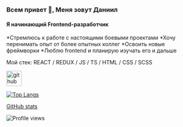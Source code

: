 ### Всем привет 👋, Меня зовут Даниил
#### Я начинающий Frontend-разработчик
*Стремлюсь к работе с настоящими боевыми проектами
*Хочу перенимать опыт от более опытных коллег
*Освоить новые фреймворки
*Люблю frontend и планирую изучать его и дальше

Мой стек: REACT / REDUX / JS / TS / HTML / CSS / SCSS



[<img src='https://cdn.jsdelivr.net/npm/simple-icons@3.0.1/icons/github.svg' alt='github' height='40'>](https://github.com/danielermal)  

[![Top Langs](https://github-readme-stats.vercel.app/api/top-langs/?username=danielermal)](https://github.com/anuraghazra/github-readme-stats)

[GitHub stats](https://github-readme-stats.vercel.app/api?username=danielermal&show_icons=true&count_private=true)  

![Profile views](https://gpvc.arturio.dev/danielermal)  

